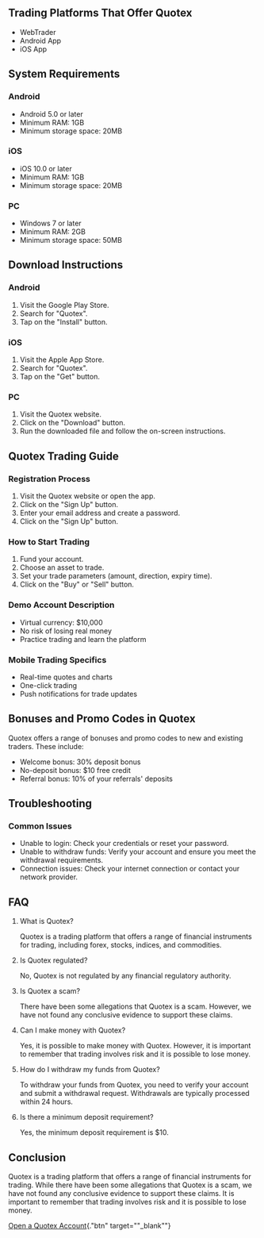 ## Trading Platforms That Offer Quotex

-   WebTrader
-   Android App
-   iOS App

## System Requirements

### Android

-   Android 5.0 or later
-   Minimum RAM: 1GB
-   Minimum storage space: 20MB

### iOS

-   iOS 10.0 or later
-   Minimum RAM: 1GB
-   Minimum storage space: 20MB

### PC

-   Windows 7 or later
-   Minimum RAM: 2GB
-   Minimum storage space: 50MB

## Download Instructions

### Android

1.  Visit the Google Play Store.
2.  Search for "Quotex".
3.  Tap on the "Install" button.

### iOS

1.  Visit the Apple App Store.
2.  Search for "Quotex".
3.  Tap on the "Get" button.

### PC

1.  Visit the Quotex website.
2.  Click on the "Download" button.
3.  Run the downloaded file and follow the on-screen instructions.

## Quotex Trading Guide

### Registration Process

1.  Visit the Quotex website or open the app.
2.  Click on the "Sign Up" button.
3.  Enter your email address and create a password.
4.  Click on the "Sign Up" button.

### How to Start Trading

1.  Fund your account.
2.  Choose an asset to trade.
3.  Set your trade parameters (amount, direction, expiry time).
4.  Click on the "Buy" or "Sell" button.

### Demo Account Description

-   Virtual currency: \$10,000
-   No risk of losing real money
-   Practice trading and learn the platform

### Mobile Trading Specifics

-   Real-time quotes and charts
-   One-click trading
-   Push notifications for trade updates

## Bonuses and Promo Codes in Quotex

Quotex offers a range of bonuses and promo codes to new and existing
traders. These include:

-   Welcome bonus: 30% deposit bonus
-   No-deposit bonus: \$10 free credit
-   Referral bonus: 10% of your referrals\' deposits

## Troubleshooting

### Common Issues

-   Unable to login: Check your credentials or reset your password.
-   Unable to withdraw funds: Verify your account and ensure you meet
    the withdrawal requirements.
-   Connection issues: Check your internet connection or contact your
    network provider.

## FAQ

1.  What is Quotex?

    Quotex is a trading platform that offers a range of financial
    instruments for trading, including forex, stocks, indices, and
    commodities.

2.  Is Quotex regulated?

    No, Quotex is not regulated by any financial regulatory authority.

3.  Is Quotex a scam?

    There have been some allegations that Quotex is a scam. However, we
    have not found any conclusive evidence to support these claims.

4.  Can I make money with Quotex?

    Yes, it is possible to make money with Quotex. However, it is
    important to remember that trading involves risk and it is possible
    to lose money.

5.  How do I withdraw my funds from Quotex?

    To withdraw your funds from Quotex, you need to verify your account
    and submit a withdrawal request. Withdrawals are typically processed
    within 24 hours.

6.  Is there a minimum deposit requirement?

    Yes, the minimum deposit requirement is \$10.

## Conclusion

Quotex is a trading platform that offers a range of financial
instruments for trading. While there have been some allegations that
Quotex is a scam, we have not found any conclusive evidence to support
these claims. It is important to remember that trading involves risk and
it is possible to lose money.

[Open a Quotex
Account](\%22https://traff.sbs/quotexonelink\%22){."btn"
target=""_blank""}

